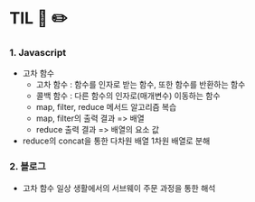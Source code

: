 # TIL 📖 ✏️


 ### 1. Javascript
  
  - 고차 함수
     * 고차 함수 : 함수를 인자로 받는 함수, 또한 함수를 반환하는 함수
     * 콜백 함수 :  다른 함수의 인자로(매개변수) 이동하는 함수
     * map, filter, reduce 메서드 알고리즘 복습
     * map, filter의 출력 결과 => 배열
     * reduce 출력 결과 => 배열의 요소 값
  - reduce의 concat을 통한 다차원 배열 1차원 배열로 분해
  

 ### 2. 블로그
 
  - 고차 함수 일상 생활에서의 서브웨이 주문 과정을 통한 해석
